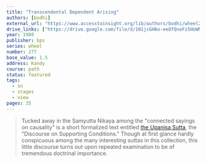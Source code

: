 ```yaml
---
title: "Transcendental Dependent Arising"
authors: [bodhi]
external_url: "https://www.accesstoinsight.org/lib/authors/bodhi/wheel277.html"
drive_links: ["https://drive.google.com/file/d/101jcGH6o-ee8fQnoFz5HoWNy5E2tuAVw/view?usp=drivesdk", "https://drive.google.com/file/d/1YpgG4MHO9LkzS7tKi9vRngBeIWt-HD3q/view?usp=drivesdk"]
year: 1980
publisher: bps
series: wheel
number: 277
base_value: 1.5
address: Kandy
course: path
status: featured
tags:
  - sn
  - stages
  - view
pages: 35
---
```


> Tucked away in the Samyutta Nikaya among the "connected sayings on causality" is a short formalized text entitled [the Upanisa Sutta](/content/canon/sn12.23), the "Discourse on Supporting Conditions." Though at first glance hardly conspicuous among the many interesting suttas in this collection, this little discourse turns out upon repeated examination to be of tremendous doctrinal importance. 
